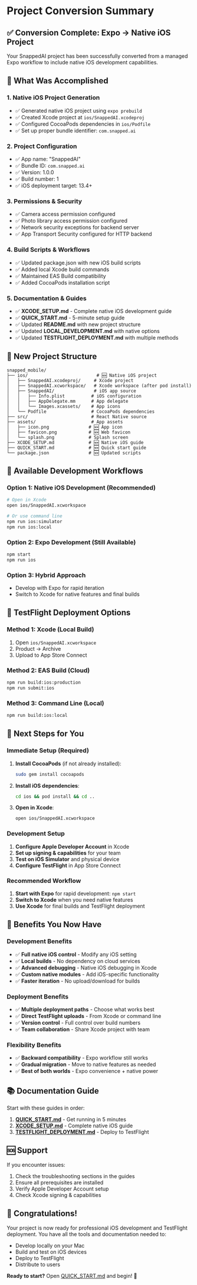 # Project Conversion Summary

## ✅ Conversion Complete: Expo → Native iOS Project

Your SnappedAI project has been successfully converted from a managed Expo workflow to include native iOS development capabilities.

## 🎯 What Was Accomplished

### 1. Native iOS Project Generation
- ✅ Generated native iOS project using `expo prebuild`
- ✅ Created Xcode project at `ios/SnappedAI.xcodeproj`
- ✅ Configured CocoaPods dependencies in `ios/Podfile`
- ✅ Set up proper bundle identifier: `com.snapped.ai`

### 2. Project Configuration
- ✅ App name: "SnappedAI"
- ✅ Bundle ID: `com.snapped.ai`
- ✅ Version: 1.0.0
- ✅ Build number: 1
- ✅ iOS deployment target: 13.4+

### 3. Permissions & Security
- ✅ Camera access permission configured
- ✅ Photo library access permission configured
- ✅ Network security exceptions for backend server
- ✅ App Transport Security configured for HTTP backend

### 4. Build Scripts & Workflows
- ✅ Updated package.json with new iOS build scripts
- ✅ Added local Xcode build commands
- ✅ Maintained EAS Build compatibility
- ✅ Added CocoaPods installation script

### 5. Documentation & Guides
- ✅ **XCODE_SETUP.md** - Complete native iOS development guide
- ✅ **QUICK_START.md** - 5-minute setup guide
- ✅ Updated **README.md** with new project structure
- ✅ Updated **LOCAL_DEVELOPMENT.md** with native options
- ✅ Updated **TESTFLIGHT_DEPLOYMENT.md** with multiple methods

## 📁 New Project Structure

```
snapped_mobile/
├── ios/                          # 🆕 Native iOS project
│   ├── SnappedAI.xcodeproj/     # Xcode project
│   ├── SnappedAI.xcworkspace/   # Xcode workspace (after pod install)
│   ├── SnappedAI/               # iOS app source
│   │   ├── Info.plist          # iOS configuration
│   │   ├── AppDelegate.mm      # App delegate
│   │   └── Images.xcassets/    # App icons
│   └── Podfile                 # CocoaPods dependencies
├── src/                        # React Native source
├── assets/                     # App assets
│   ├── icon.png               # 🆕 App icon
│   ├── favicon.png            # 🆕 Web favicon
│   └── splash.png             # Splash screen
├── XCODE_SETUP.md             # 🆕 Native iOS guide
├── QUICK_START.md             # 🆕 Quick start guide
└── package.json               # 🆕 Updated scripts
```

## 🚀 Available Development Workflows

### Option 1: Native iOS Development (Recommended)
```bash
# Open in Xcode
open ios/SnappedAI.xcworkspace

# Or use command line
npm run ios:simulator
npm run ios:local
```

### Option 2: Expo Development (Still Available)
```bash
npm start
npm run ios
```

### Option 3: Hybrid Approach
- Develop with Expo for rapid iteration
- Switch to Xcode for native features and final builds

## 📱 TestFlight Deployment Options

### Method 1: Xcode (Local Build)
1. Open `ios/SnappedAI.xcworkspace`
2. Product → Archive
3. Upload to App Store Connect

### Method 2: EAS Build (Cloud)
```bash
npm run build:ios:production
npm run submit:ios
```

### Method 3: Command Line (Local)
```bash
npm run build:ios:local
```

## 🔧 Next Steps for You

### Immediate Setup (Required)
1. **Install CocoaPods** (if not already installed):
   ```bash
   sudo gem install cocoapods
   ```

2. **Install iOS dependencies**:
   ```bash
   cd ios && pod install && cd ..
   ```

3. **Open in Xcode**:
   ```bash
   open ios/SnappedAI.xcworkspace
   ```

### Development Setup
1. **Configure Apple Developer Account** in Xcode
2. **Set up signing & capabilities** for your team
3. **Test on iOS Simulator** and physical device
4. **Configure TestFlight** in App Store Connect

### Recommended Workflow
1. **Start with Expo** for rapid development: `npm start`
2. **Switch to Xcode** when you need native features
3. **Use Xcode** for final builds and TestFlight deployment

## 🎉 Benefits You Now Have

### Development Benefits
- ✅ **Full native iOS control** - Modify any iOS setting
- ✅ **Local builds** - No dependency on cloud services
- ✅ **Advanced debugging** - Native iOS debugging in Xcode
- ✅ **Custom native modules** - Add iOS-specific functionality
- ✅ **Faster iteration** - No upload/download for builds

### Deployment Benefits
- ✅ **Multiple deployment paths** - Choose what works best
- ✅ **Direct TestFlight uploads** - From Xcode or command line
- ✅ **Version control** - Full control over build numbers
- ✅ **Team collaboration** - Share Xcode project with team

### Flexibility Benefits
- ✅ **Backward compatibility** - Expo workflow still works
- ✅ **Gradual migration** - Move to native features as needed
- ✅ **Best of both worlds** - Expo convenience + native power

## 📚 Documentation Guide

Start with these guides in order:

1. **[QUICK_START.md](./QUICK_START.md)** - Get running in 5 minutes
2. **[XCODE_SETUP.md](./XCODE_SETUP.md)** - Complete native iOS guide
3. **[TESTFLIGHT_DEPLOYMENT.md](./TESTFLIGHT_DEPLOYMENT.md)** - Deploy to TestFlight

## 🆘 Support

If you encounter issues:
1. Check the troubleshooting sections in the guides
2. Ensure all prerequisites are installed
3. Verify Apple Developer Account setup
4. Check Xcode signing & capabilities

## 🎊 Congratulations!

Your project is now ready for professional iOS development and TestFlight deployment. You have all the tools and documentation needed to:

- Develop locally on your Mac
- Build and test on iOS devices
- Deploy to TestFlight
- Distribute to users

**Ready to start?** Open [QUICK_START.md](./QUICK_START.md) and begin! 🚀